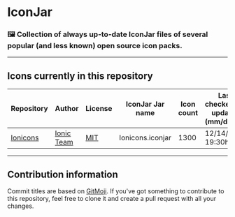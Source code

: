 # IconJar
### 🖼 Collection of always up-to-date IconJar files of several popular (and less known) open source icon packs.
---

## Icons currently in this repository
| Repository                                         | Author                                      | License                                                           | IconJar Jar name | Icon count | Last checked for updates (mm/dd/yy) | Extra information |
|----------------------------------------------------|---------------------------------------------|-------------------------------------------------------------------|------------------|------------|-------------------------------------|-------------------|
| [Ionicons](https://github.com/ionic-team/ionicons) | [Ionic Team](https://github.com/ionic-team) | [MIT](https://github.com/ionic-team/ionicons/blob/master/LICENSE) | Ionicons.iconjar | 1300       | 12/14/20, 19:30h                    |                   |

---

## Contribution information
Commit titles are based on [GitMoji](https://github.com/carloscuesta/gitmoji). If you've got something to contribute to this repository, feel free to clone it and create a pull request with all your changes.
